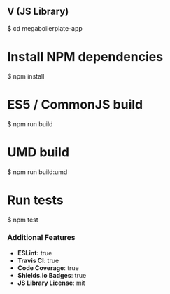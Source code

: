 ## V (JS Library)

$ cd megaboilerplate-app

# Install NPM dependencies
$ npm install

# ES5 / CommonJS build
$ npm run build

# UMD build
$ npm run build:umd

# Run tests
$ npm test

### Additional Features
- **ESLint:** true
- **Travis CI**: true
- **Code Coverage**: true
- **Shields.io Badges**: true
- **JS Library License**: mit

